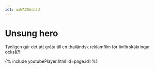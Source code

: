 ```yaml
---
id1: uaWA2GbcnJU
---
```


# Unsung hero

Tydligen går det att gråta till en thailändsk reklamfilm för livförskäkringar också?!

{% include youtubePlayer.html id=page.id1 %}

